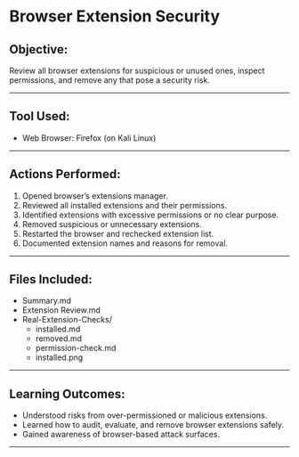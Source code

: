 # Browser Extension Security

## Objective:

Review all browser extensions for suspicious or unused ones, inspect permissions, and remove any that pose a security risk.

---

## Tool Used:

- Web Browser: Firefox (on Kali Linux)

---

## Actions Performed:

1. Opened browser’s extensions manager.
2. Reviewed all installed extensions and their permissions.
3. Identified extensions with excessive permissions or no clear purpose.
4. Removed suspicious or unnecessary extensions.
5. Restarted the browser and rechecked extension list.
6. Documented extension names and reasons for removal.

---

## Files Included:

- Summary.md  
- Extension Review.md  
- Real-Extension-Checks/
  - installed.md  
  - removed.md  
  - permission-check.md  
  - installed.png

---

## Learning Outcomes:

- Understood risks from over-permissioned or malicious extensions.
- Learned how to audit, evaluate, and remove browser extensions safely.
- Gained awareness of browser-based attack surfaces.

---
